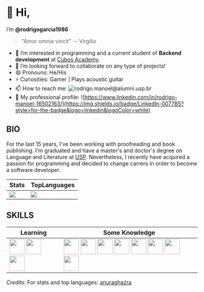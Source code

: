 # 👋 Hi,

I’m **@rodrigogarcia1986**
> "Amor omnia vincit" -- Virgílio

- 👀 I’m interested in programming and a current student of **Backend development** at [Cubos Academy](https://cubos.academy/). 
- 💞️ I’m looking forward to collaborate on any type of projects!
- 😄 Pronouns: He/His
- ⚡ Curiosities: Gamer | Plays acoustic guitar
- 📫 How to reach me: ![rodrigo.manoel@alumni.usp.br](https://img.shields.io/badge/Gmail-D14836?style=for-the-badge&logo=gmail&logoColor=white)
- :briefcase: My professional profile: ![https://www.linkedin.com/in/rodrigo-manoel-16502163/](https://img.shields.io/badge/LinkedIn-0077B5?style=for-the-badge&logo=linkedin&logoColor=white)
  
## BIO

For the last 15 years, I've been working with proofreading and book publishing.
I'm graduated and have a master's and doctor's degree on Language and Literature at <a href="https://www.fflch.usp.br/">USP</a>.
Nevertheless, I recently have acquired a passion for programming and decided to change carrers in order to become a software developer.


| **Stats** | **TopLanguages** | 
| ---- | ---- |
|<img src="https://github-readme-stats.vercel.app/api?username=rodrigogarcia1986&show_icons=true&theme=merko" /> | <img src="https://github-readme-stats.vercel.app/api/top-langs/?username=rodrigogarcia1986&layout=compact" />


<!---
rodrigogarcia1986/rodrigogarcia1986 is a ✨ special ✨ repository because its `README.md` (this file) appears on your GitHub profile.
You can click the Preview link to take a look at your changes.
--->


## SKILLS

| **Learning** | **Some Knowledge** | 
| ---- | ---- |
| <img src="https://cdn.jsdelivr.net/gh/devicons/devicon/icons/javascript/javascript-original.svg" width="40" height="40" />  <img src="https://cdn.jsdelivr.net/gh/devicons/devicon/icons/django/django-plain.svg" width="40" height="40" /> <img src="https://cdn.jsdelivr.net/gh/devicons/devicon/icons/nodejs/nodejs-original.svg" width="40" height="40" /> | <img src="https://cdn.jsdelivr.net/gh/devicons/devicon/icons/postgresql/postgresql-original-wordmark.svg" width="40" height="40" /> <img src="https://cdn.jsdelivr.net/gh/devicons/devicon/icons/html5/html5-original.svg" width="40" height="40" />  <img src="https://cdn.jsdelivr.net/gh/devicons/devicon/icons/css3/css3-original.svg" width="40" height="40" />  <img src="https://cdn.jsdelivr.net/gh/devicons/devicon/icons/python/python-original.svg" width="40" height="40" />  <img src="https://cdn.jsdelivr.net/gh/devicons/devicon/icons/csharp/csharp-original.svg" width="40" height="40" />  <img src="https://cdn.jsdelivr.net/gh/devicons/devicon/icons/moodle/moodle-original.svg" width="40" height="40"/> <img src="https://cdn.jsdelivr.net/gh/devicons/devicon/icons/photoshop/photoshop-line.svg" width="40" height="40" />  <img src="https://cdn.jsdelivr.net/gh/devicons/devicon/icons/unity/unity-original-wordmark.svg" width="40" height="40"/> |    

*Credits*: 
For stats and top languages: [anuraghazra](https://github.com/anuraghazra/github-readme-stats)
